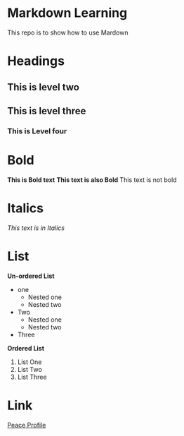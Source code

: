 # Markdown Learning
This repo is to show how to use Mardown

# Headings
## This is level two
## This is level three
### This is Level four

# Bold
**This is Bold text**
__This text is also Bold__
This text is not bold

# Italics
_This text is in Italics_

# List
**Un-ordered List**
- one
  - Nested one
  - Nested two
- Two
  - Nested one
  - Nested two
- Three

**Ordered List**
1. List One
2. List Two
3. List Three

# Link
[Peace Profile](https://github.com/johnogheneropeace)

